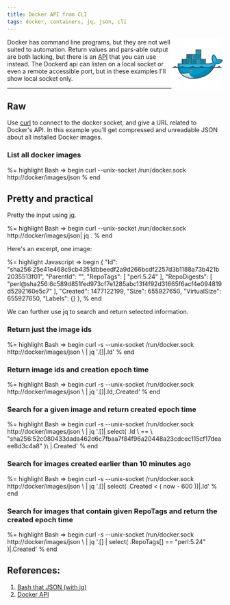 ```yaml
---
title: Docker API from CLI
tags: docker, containers, jq, json, cli
---
```


<a href="https://docker.com/"><img style='float:right' alt='Docker website' width='120px' src='/static/images/docker-logo.png'></a>

Docker has command line programs, but they are not well suited to automation.
Return values and pars-able output are both lacking, but there is an
[API](https://docs.docker.com/engine/reference/api/docker_remote_api/) that you
can use instead. The Dockerd api can listen on a local socket or even a
remote accessible port, but in these examples I'll show local socket only.

---

## Raw

Use [curl](https://curl.haxx.se/) to connect to the docker socket, and give a
URL related to Docker's API. In this example you'll get compressed and
unreadable JSON about all installed Docker images.

### List all docker images

%= highlight Bash => begin
curl --unix-socket /run/docker.sock http://docker/images/json
% end

## Pretty and practical

Pretty the input using [jq](https://stedolan.github.io/jq/).

%= highlight Bash => begin
curl --unix-socket /run/docker.sock http://docker/images/json| jq .
% end

Here's an excerpt, one image:

%= highlight Javascript => begin
{
    "Id": "sha256:25e41e468c9cb4351dbbeedf2a9d266bcdf2257d3b1188a73b421b2035513f01",
    "ParentId": "",
    "RepoTags": [
          "perl:5.24"
    ],
    "RepoDigests": [
      "perl@sha256:6c589d851fed973cf7e1285abc13f4f92d31665f6acf4e094819d5292160e5c7"
    ],
    "Created": 1477122199,
    "Size": 655927650,
    "VirtualSize": 655927650,
    "Labels": {}
},
% end

We can further use jq to search and return selected information.

### Return just the image ids

%= highlight Bash => begin
curl -s --unix-socket /run/docker.sock http://docker/images/json \\
    | jq '.[]|.Id'
% end

### Return image ids and creation epoch time

%= highlight Bash => begin
curl -s --unix-socket /run/docker.sock http://docker/images/json \\
    | jq '.[]|.Id,.Created'
% end

### Search for a given image and return created epoch time

%= highlight Bash => begin
curl -s --unix-socket /run/docker.sock http://docker/images/json \\
    | jq '.[]| select( .Id \\
    == \\
    "sha256:52c080433dada462d6c7fbaa7f84f96a20448a23cdcec115cf17deaee8d3c4a8" )\\
    |.Created'
% end

### Search for images created earlier than 10 minutes ago

%= highlight Bash => begin
curl -s --unix-socket /run/docker.sock http://docker/images/json \\
    | jq '.[]| select( .Created < ( now - 600 ))|.Id'
% end

### Search for images that contain given RepoTags and return the created epoch time

%= highlight Bash => begin
curl -s --unix-socket /run/docker.sock http://docker/images/json \\
    | jq '.[] | select( .RepoTags[] == "perl:5.24" )|.Created'
% end

## References:

1. [Bash that JSON (with jq)](http://blog.librato.com/posts/jq-json)
1. [Docker API](https://docs.docker.com/engine/reference/api/docker_remote_api/)

